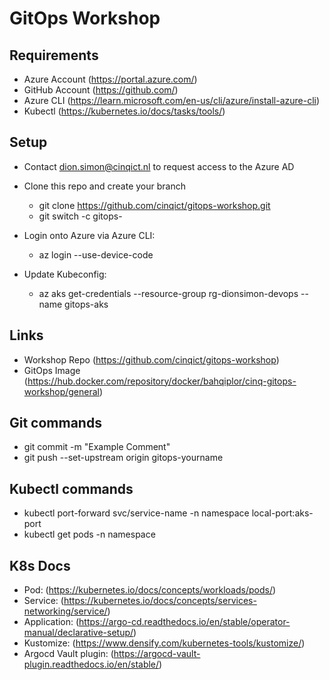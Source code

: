 # GitOps Workshop

## Requirements
- Azure Account (https://portal.azure.com/)
- GitHub Account (https://github.com/)
- Azure CLI (https://learn.microsoft.com/en-us/cli/azure/install-azure-cli)
- Kubectl (https://kubernetes.io/docs/tasks/tools/)

## Setup
- Contact dion.simon@cinqict.nl to request access to the Azure AD

- Clone this repo and create your branch
  - git clone https://github.com/cinqict/gitops-workshop.git
  - git switch -c gitops-<yourname>

- Login onto Azure via Azure CLI:
  - az login --use-device-code

- Update Kubeconfig:
  - az aks get-credentials --resource-group rg-dionsimon-devops --name gitops-aks

## Links
- Workshop Repo (https://github.com/cinqict/gitops-workshop)
- GitOps Image (https://hub.docker.com/repository/docker/bahqiplor/cinq-gitops-workshop/general)

## Git commands
- git commit -m "Example Comment"
- git push --set-upstream origin gitops-yourname

## Kubectl commands
- kubectl port-forward svc/service-name -n namespace local-port:aks-port
- kubectl get pods -n namespace

## K8s Docs
- Pod: (https://kubernetes.io/docs/concepts/workloads/pods/)
- Service: (https://kubernetes.io/docs/concepts/services-networking/service/)
- Application: (https://argo-cd.readthedocs.io/en/stable/operator-manual/declarative-setup/)
- Kustomize: (https://www.densify.com/kubernetes-tools/kustomize/)
- Argocd Vault plugin: (https://argocd-vault-plugin.readthedocs.io/en/stable/)
